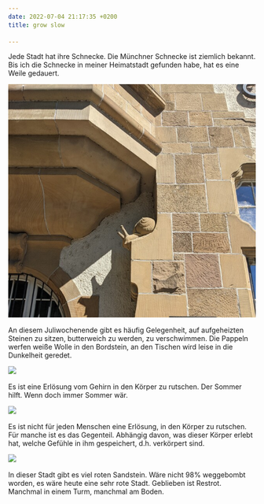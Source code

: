 ```yaml
---
date: 2022-07-04 21:17:35 +0200
title: grow slow

---
```

Jede Stadt hat ihre Schnecke. Die Münchner Schnecke ist ziemlich bekannt. Bis ich die Schnecke in meiner Heimatstadt gefunden habe, hat es eine Weile gedauert.

![](/uploads/steinschnecke-1.jpg)

An diesem Juliwochenende gibt es häufig Gelegenheit, auf aufgeheizten Steinen zu sitzen, butterweich zu werden, zu verschwimmen. Die Pappeln werfen weiße Wolle in den Bordstein, an den Tischen wird leise in die Dunkelheit geredet. 

![](/uploads/roter-fensterdetail.jpg)

Es ist eine Erlösung vom Gehirn in den Körper zu rutschen. Der Sommer hilft. Wenn doch immer Sommer wär.

![](/uploads/friedhof-juli.jpg)

Es ist nicht für jeden Menschen eine Erlösung, in den Körper zu rutschen. Für manche ist es das Gegenteil. Abhängig davon, was dieser Körper erlebt hat, welche Gefühle in ihm gespeichert, d.h. verkörpert sind.

![](/uploads/sandstein1.jpg)

In dieser Stadt gibt es viel roten Sandstein. Wäre nicht 98% weggebombt worden, es wäre heute eine sehr rote Stadt. Geblieben ist Restrot. Manchmal in einem Turm, manchmal am Boden.